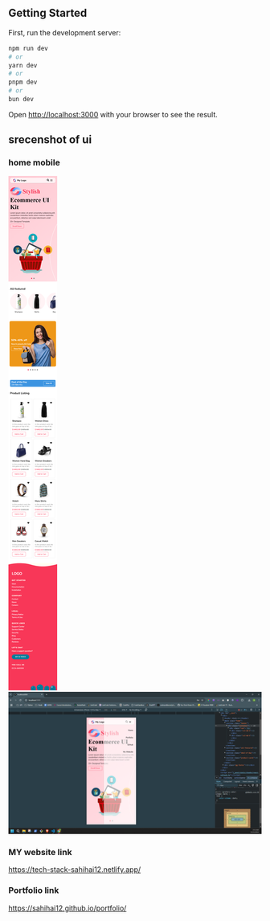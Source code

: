 
## Getting Started

First, run the development server:

```bash
npm run dev
# or
yarn dev
# or
pnpm dev
# or
bun dev
```

Open [http://localhost:3000](http://localhost:3000) with your browser to see the result.



## srecenshot of ui

### home mobile
![](https://github.com/sahihai12/home-page-next/blob/main/mobile.png)
![](https://github.com/sahihai12/home-page-next/blob/main/mobile%20menu.png)


### MY website link
https://tech-stack-sahihai12.netlify.app/

### Portfolio link
https://sahihai12.github.io/portfolio/

